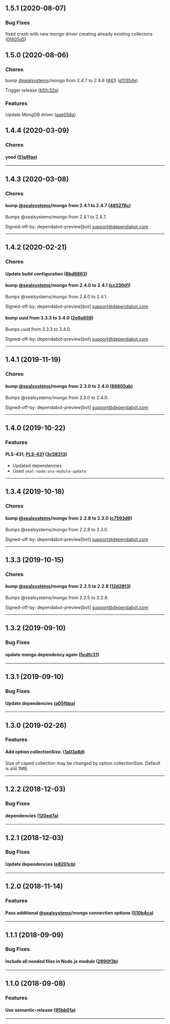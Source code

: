 ## 1.5.1 (2020-08-07)

### Bug Fixes


fixed crash with new mongo driver creating already existing collecions ([0f405d5](https://github.com/sealsystems/node-mongo-notification/commit/0f405d5))

## 1.5.0 (2020-08-06)

### Chores


bump [@sealsystems](https://github.com/sealsystems)/mongo from 2.4.7 to 2.4.8 ([#41](https://github.com/sealsystems/node-mongo-notification/issues/41)) ([d11354e](https://github.com/sealsystems/node-mongo-notification/commit/d11354e))

Trigger release ([b5fc32a](https://github.com/sealsystems/node-mongo-notification/commit/b5fc32a))

### Features


Update MongDB driver ([aae056a](https://github.com/sealsystems/node-mongo-notification/commit/aae056a))

## 1.4.4 (2020-03-09)

### Chores


#### yoed ([51a6fae](https://github.com/sealsystems/node-mongo-notification/commit/51a6fae))



---

## 1.4.3 (2020-03-08)

### Chores


#### bump [@sealsystems](https://github.com/sealsystems)/mongo from 2.4.1 to 2.4.7 ([485278c](https://github.com/sealsystems/node-mongo-notification/commit/485278c))

Bumps @sealsystems/mongo from 2.4.1 to 2.4.7.

Signed-off-by: dependabot-preview[bot] <support@dependabot.com>


---

## 1.4.2 (2020-02-21)

### Chores


#### Update build configuration ([8bd6863](https://github.com/sealsystems/node-mongo-notification/commit/8bd6863))

#### bump [@sealsystems](https://github.com/sealsystems)/mongo from 2.4.0 to 2.4.1 ([cc230d1](https://github.com/sealsystems/node-mongo-notification/commit/cc230d1))

Bumps @sealsystems/mongo from 2.4.0 to 2.4.1.

Signed-off-by: dependabot-preview[bot] <support@dependabot.com>
#### bump uuid from 3.3.3 to 3.4.0 ([2e9a659](https://github.com/sealsystems/node-mongo-notification/commit/2e9a659))

Bumps uuid from 3.3.3 to 3.4.0.

Signed-off-by: dependabot-preview[bot] <support@dependabot.com>


---

## 1.4.1 (2019-11-19)

### Chores


#### bump [@sealsystems](https://github.com/sealsystems)/mongo from 2.3.0 to 2.4.0 ([89805ab](https://github.com/sealsystems/node-mongo-notification/commit/89805ab))

Bumps @sealsystems/mongo from 2.3.0 to 2.4.0.

Signed-off-by: dependabot-preview[bot] <support@dependabot.com>


---

## 1.4.0 (2019-10-22)

### Features


#### PLS-431, [PLS-431](https://jira.sealsystems.de/jira/browse/PLS-431) ([3c58313](https://github.com/sealsystems/node-mongo-notification/commit/3c58313))

- Updated dependencies
 - Used `seal-node:oss-module-update`


---

## 1.3.4 (2019-10-18)

### Chores


#### bump [@sealsystems](https://github.com/sealsystems)/mongo from 2.2.8 to 2.3.0 ([c7593d9](https://github.com/sealsystems/node-mongo-notification/commit/c7593d9))

Bumps @sealsystems/mongo from 2.2.8 to 2.3.0.

Signed-off-by: dependabot-preview[bot] <support@dependabot.com>


---

## 1.3.3 (2019-10-15)

### Chores


#### bump [@sealsystems](https://github.com/sealsystems)/mongo from 2.2.5 to 2.2.8 ([12d28f3](https://github.com/sealsystems/node-mongo-notification/commit/12d28f3))

Bumps @sealsystems/mongo from 2.2.5 to 2.2.8.

Signed-off-by: dependabot-preview[bot] <support@dependabot.com>


---

## 1.3.2 (2019-09-10)

### Bug Fixes


#### update mongo dependency again ([5cdfc31](https://github.com/sealsystems/node-mongo-notification/commit/5cdfc31))



---

## 1.3.1 (2019-09-10)

### Bug Fixes


#### Update dependencies ([a05fbba](https://github.com/sealsystems/node-mongo-notification/commit/a05fbba))



---

## 1.3.0 (2019-02-26)

### Features


#### Add option collectionSize. ([1a03a8d](https://github.com/sealsystems/node-mongo-notification/commit/1a03a8d))

Size of caped collection may be changed by option collectionSize. Default is still 1MB.


---

## 1.2.2 (2018-12-03)

### Bug Fixes


#### dependencies ([120ed7a](https://github.com/sealsystems/node-mongo-notification/commit/120ed7a))



---

## 1.2.1 (2018-12-03)

### Bug Fixes


#### Update dependencies ([e8201cb](https://github.com/sealsystems/node-mongo-notification/commit/e8201cb))



---

## 1.2.0 (2018-11-14)

### Features


#### Pass additional [@sealsystems](https://github.com/sealsystems)/mongo connection options ([510b4ca](https://github.com/sealsystems/node-mongo-notification/commit/510b4ca))



---

## 1.1.1 (2018-09-09)

### Bug Fixes


#### Include all needed files in Node.js module ([2890f3b](https://github.com/sealsystems/node-mongo-notification/commit/2890f3b))



---

## 1.1.0 (2018-09-08)

### Features


#### Use semantic-release ([95bb01a](https://github.com/sealsystems/node-mongo-notification/commit/95bb01a))



---
